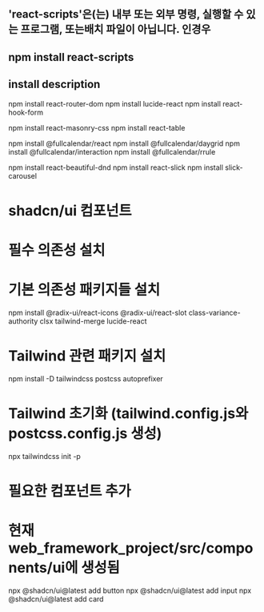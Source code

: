 ## 'react-scripts'은(는) 내부 또는 외부 명령, 실행할 수 있는 프로그램, 또는배치 파일이 아닙니다. 인경우

## npm install react-scripts

## install description

npm install react-router-dom
npm install lucide-react
npm install react-hook-form

npm install react-masonry-css
npm install react-table

npm install @fullcalendar/react
npm install @fullcalendar/daygrid
npm install @fullcalendar/interaction
npm install @fullcalendar/rrule

npm install react-beautiful-dnd
npm install react-slick
npm install slick-carousel

# shadcn/ui 컴포넌트

# 필수 의존성 설치

# 기본 의존성 패키지들 설치

npm install @radix-ui/react-icons @radix-ui/react-slot class-variance-authority clsx tailwind-merge lucide-react

# Tailwind 관련 패키지 설치

npm install -D tailwindcss postcss autoprefixer

# Tailwind 초기화 (tailwind.config.js와 postcss.config.js 생성)

npx tailwindcss init -p

# 필요한 컴포넌트 추가

# 현재 web_framework_project/src/components/ui에 생성됨

npx @shadcn/ui@latest add button
npx @shadcn/ui@latest add input
npx @shadcn/ui@latest add card

